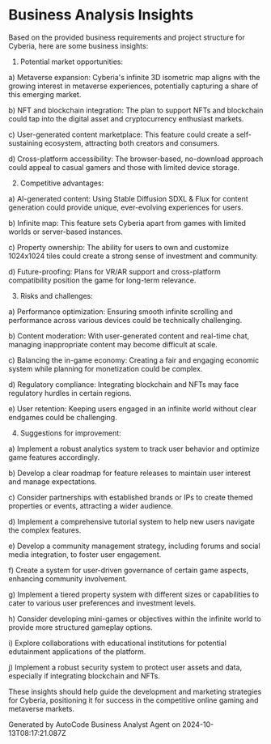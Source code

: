 # Business Analysis Insights

Based on the provided business requirements and project structure for Cyberia, here are some
business insights:

1. Potential market opportunities:

a) Metaverse expansion: Cyberia's infinite 3D isometric map aligns with the growing interest in
metaverse experiences, potentially capturing a share of this emerging market.

b) NFT and blockchain integration: The plan to support NFTs and blockchain could tap into the
digital asset and cryptocurrency enthusiast markets.

c) User-generated content marketplace: This feature could create a self-sustaining ecosystem,
attracting both creators and consumers.

d) Cross-platform accessibility: The browser-based, no-download approach could appeal to casual
gamers and those with limited device storage.

2. Competitive advantages:

a) AI-generated content: Using Stable Diffusion SDXL & Flux for content generation could provide
unique, ever-evolving experiences for users.

b) Infinite map: This feature sets Cyberia apart from games with limited worlds or server-based
instances.

c) Property ownership: The ability for users to own and customize 1024x1024 tiles could create a
strong sense of investment and community.

d) Future-proofing: Plans for VR/AR support and cross-platform compatibility position the game for
long-term relevance.

3. Risks and challenges:

a) Performance optimization: Ensuring smooth infinite scrolling and performance across various
devices could be technically challenging.

b) Content moderation: With user-generated content and real-time chat, managing inappropriate
content may become difficult at scale.

c) Balancing the in-game economy: Creating a fair and engaging economic system while planning for
monetization could be complex.

d) Regulatory compliance: Integrating blockchain and NFTs may face regulatory hurdles in certain
regions.

e) User retention: Keeping users engaged in an infinite world without clear endgames could be
challenging.

4. Suggestions for improvement:

a) Implement a robust analytics system to track user behavior and optimize game features
accordingly.

b) Develop a clear roadmap for feature releases to maintain user interest and manage expectations.

c) Consider partnerships with established brands or IPs to create themed properties or events,
attracting a wider audience.

d) Implement a comprehensive tutorial system to help new users navigate the complex features.

e) Develop a community management strategy, including forums and social media integration, to foster
user engagement.

f) Create a system for user-driven governance of certain game aspects, enhancing community
involvement.

g) Implement a tiered property system with different sizes or capabilities to cater to various user
preferences and investment levels.

h) Consider developing mini-games or objectives within the infinite world to provide more structured
gameplay options.

i) Explore collaborations with educational institutions for potential edutainment applications of
the platform.

j) Implement a robust security system to protect user assets and data, especially if integrating
blockchain and NFTs.

These insights should help guide the development and marketing strategies for Cyberia, positioning
it for success in the competitive online gaming and metaverse markets.

Generated by AutoCode Business Analyst Agent on 2024-10-13T08:17:21.087Z
